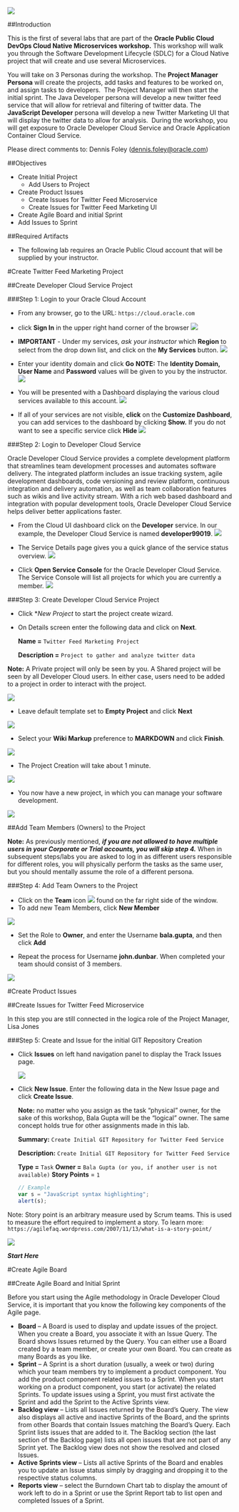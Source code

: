
![](images/NATD.png)  

##Introduction

This is the first of several labs that are part of the **Oracle Public Cloud DevOps Cloud Native Microservices workshop.** This workshop will walk you through the Software Development Lifecycle (SDLC) for a Cloud Native project that will create and use several Microservices.

You will take on 3 Personas during the workshop. The **Project Manager Persona** will create the projects, add tasks and features to be worked on, and assign tasks to developers.  The Project Manager will then start the initial sprint. The Java Developer persona will develop a new twitter feed service that will allow for retrieval and filtering of twitter data. The **JavaScript Developer** persona will develop a new Twitter Marketing UI that will display the twitter data to allow for analysis.  During the workshop, you will get exposure to Oracle Developer Cloud Service and Oracle Application Container Cloud Service.

Please direct comments to: Dennis Foley (dennis.foley@oracle.com)

##Objectives
- Create Initial Project
    - Add Users to Project
- Create Product Issues
    - Create Issues for Twitter Feed Microservice
    - Create Issues for Twitter Feed Marketing UI
- Create Agile Board and initial Sprint
- Add Issues to Sprint

##Required Artifacts
- The following lab requires an Oracle Public Cloud account that will be supplied by your instructor.


#Create Twitter Feed Marketing Project

##Create Developer Cloud Service Project

###Step 1: Login to your Oracle Cloud Account
- From any browser, go to the URL:
    `https://cloud.oracle.com`

- click **Sign In** in the upper right hand corner of the browser
    ![](images/Picture1.png)

- **IMPORTANT** - Under my services, *ask your instructor* which **Region** to select from the drop down list, and click on the **My Services** button.
    ![](images/Picture2.png)

- Enter your identity domain and click **Go**
**NOTE:** The **Identity Domain, User Name** and **Password** values will be given to you by the instructor.
    ![](images/Picture3.png)
    
- You will be presented with a Dashboard displaying the various cloud services available to this account. 
    ![](images/Picture4.png)
    
- If all of your services are not visible, **click** on the **Customize Dashboard**, you can add services to the dashboard by clicking **Show.** If you do not want to see a specific service click **Hide**
    ![](images/Picture5.png)
    
###Step 2: Login to Developer Cloud Service

Oracle Developer Cloud Service provides a complete development platform that streamlines team development processes and automates software delivery. The integrated platform includes an issue tracking system, agile development dashboards, code versioning and review platform, continuous integration and delivery automation, as well as team collaboration features such as wikis and live activity stream. With a rich web based dashboard and integration with popular development tools, Oracle Developer Cloud Service helps deliver better applications faster.

- From the Cloud UI dashboard click on the **Developer** service. In our example, the Developer Cloud Service is named **developer99019**.
    ![](images/Picture6.png)
    
- The Service Details page gives you a quick glance of the service status overview.
    ![](images/Picture7.png)
    
- Click **Open Service Console** for the Oracle Developer Cloud Service. The Service Console will list all projects for which you are currently a member.
    ![](images/Picture8.png)

###Step 3: Create Developer Cloud Service Project

- Click **New Project* to start the project create wizard.
- On Details screen enter the following data and click on **Next**.

    **Name =** `Twitter Feed Marketing Project`

    **Description =** `Project to gather and analyze twitter data`
    
**Note:** A Private project will only be seen by you. A Shared project will be seen by all Developer Cloud users. In either case, users need to be added to a project in order to interact with the project.

![](images/Picture9.png)

- Leave default template set to **Empty Project** and click **Next**

![](images/Picture10.png)

- Select your **Wiki Markup** preference to **MARKDOWN** and click **Finish**.

![](images/Picture11.png)

- The Project Creation will take about 1 minute.

![](images/Picture12.png)

- You now have a new project, in which you can manage your software development.

![](images/Picture13.png)

##Add Team Members (Owners) to the Project

**Note:** As previously mentioned, **_if you are not allowed to have multiple users in your Corporate or Trial accounts, you will skip step 4._** When in subsequent steps/labs you are asked to log in as different users responsible for different roles, you will physically perform the tasks as the same user, but you should mentally assume the role of a different persona. 

###Step 4: Add Team Owners to the Project

- Click on the **Team** icon ![](images/TeamIcon.png) found on the far right side of the window.
- To add new Team Members, click **New Member**

![](images/Picture14.png)

- Set the Role to **Owner**, and enter the Username **bala.gupta**, and then click **Add**

- Repeat the process for Username **john.dunbar**. When completed your team should consist of 3 members.

![](images/Picture15.png)

#Create Product Issues

##Create Issues for Twitter Feed Microservice

In this step you are still connected in the logica role of the Project Manager, Lisa Jones

###Step 5: Create and Issue for the initial GIT Repository Creation

- Click **Issues** on left hand navigation panel to display the Track Issues page.

    ![](images/Picture16.png)

- Click **New Issue**. Enter the following data in the New Issue page and click **Create Issue**. 

    **Note:** no matter who you assign as the task “physical” owner, for the sake of this workshop, Bala Gupta will be the “logical” owner. The same concept holds true for other assignments made in this lab.

    **Summary:**
    `Create Initial GIT Repository for Twitter Feed Service`
    
    **Description:**
    `Create Initial GIT Repository for Twitter Feed Service`
    
    **Type =** `Task`
    **Owner =** `Bala Gupta (or you, if another user is not available)`
    **Story Points** = `1`
    
    ```javascript
    // Example
    var s = "JavaScript syntax highlighting";
    alert(s);
    ```
 
Note: Story point is an arbitrary measure used by Scrum teams. This is used to measure the effort required to implement a story. To learn more: `https://agilefaq.wordpress.com/2007/11/13/what-is-a-story-point/`

![](images/Picture17.png)

**_Start Here_**
    
#Create Agile Board

##Create Agile Board and Initial Sprint

Before you start using the Agile methodology in Oracle Developer Cloud Service, it is important that you know the following key components of the Agile page.

- **Board** – A Board is used to display and update issues of the project. When you create a Board, you associate it with an Issue Query. The Board shows Issues returned by the Query.
You can either use a Board created by a team member, or create your own Board. You can create as many Boards as you like.
- **Sprint** – A Sprint is a short duration (usually, a week or two) during which your team members try to implement a product component.
You add the product component related issues to a Sprint. When you start working on a product component, you start (or activate) the related Sprints. To update issues using a Sprint, you must first activate the Sprint and add the Sprint to the Active Sprints view.
- **Backlog view** – Lists all Issues returned by the Board’s Query. The view also displays all active and inactive Sprints of the Board, and the sprints from other Boards that contain Issues matching the Board’s Query.
Each Sprint lists issues that are added to it. The Backlog section (the last section of the Backlog page) lists all open issues that are not part of any Sprint yet. The Backlog view does not show the resolved and closed Issues.
- **Active Sprints view** – Lists all active Sprints of the Board and enables you to update an Issue status simply by dragging and dropping it to the respective status columns.
- **Reports view** – select the Burndown Chart tab to display the amount of work left to do in a Sprint or use the Sprint Report tab to list open and completed Issues of a Sprint.

